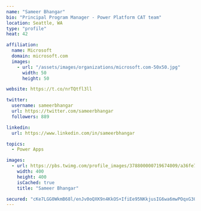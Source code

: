 ```yaml
---
name: "Sameer Bhangar"
bio: "Principal Program Manager - Power Platform CAT team"
location: Seattle, WA
type: "profile"
heat: 42

affiliation:
  name: Microsoft
  domain: microsoft.com
  images:
    - url: "/assets/images/organizations/microsoft.com-50x50.jpg"
      width: 50
      height: 50

website: https://t.co/nrTQtfl3ll

twitter:
  username: sameerbhangar
  url: https://twitter.com/sameerbhangar
  followers: 889

linkedin:
  url: https://www.linkedin.com/in/sameerbhangar

topics:
  - Power Apps

images:
  - url: https://pbs.twimg.com/profile_images/378800000719674009/a36fe7ddfab1778b76e5793772e43798_400x400.jpeg
    width: 400
    height: 400
    isCached: true
    title: "Sameer Bhangar"

secured: "cKe7LGG0WkmB68l/enJv0oQXK9n4KkOS+IfiEe95NKkjusIG6wa6mwPOqxG3046SoxUZ9AiELtAh/coInq3bbWsoyGUSWmgV0SRJ3TghWL7NQBrmn/BPZSnxRDYD0nrFxw+KIXd2GUOflfxAKnByAq/8vVptht7HI1nGZXgGuHKGKshd8yBU+SQTQORXdNaSFy7XKwrGs4XJgDV7xXeFZl7vrgrL79hTAOrp4i1c676oHsGyjnokt3D3Z/tHP2ju/SakBAQkpKFAgCciFsCfL1VwiEG4avapAItiZ0i7MZzv7oTBGHkAoJgQlWqNhQnB8ts+sPSj2K/SLEc3cScEBrb3l6wOMOO3RmYixQllQX9X5K3UOP0bPEkr8/ljtZOTWboE+jBpFyddgNx/F0kaRA==;OGYho0632Wwn8EeVMmIf2A=="
---
```


